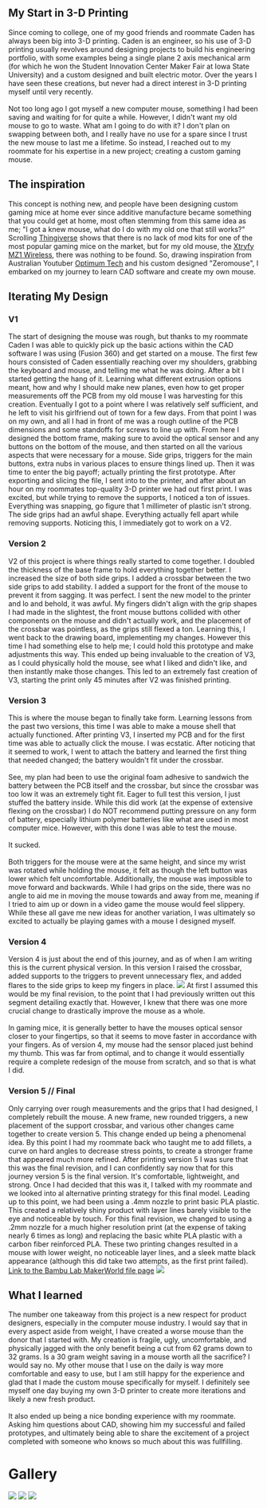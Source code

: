 ## My Start in 3-D Printing
Since coming to college, one of my good friends and roommate Caden has always been big into 3-D printing. Caden is an engineer, so his use of 3-D printing usually revolves around designing projects to build his engineering portfolio, with some examples being
a single plane 2 axis mechanical arm (for which he won the Student Innovation Center Maker Fair at Iowa State University) and a custom designed and built electric motor. Over the years I have seen these creations, but never had a direct interest in 3-D printing
myself until very recently.</br></br>
Not too long ago I got myself a new computer mouse, something I had been saving and waiting for for quite a while. However, I didn't want my old mouse to go to waste. What am I going to do with it? I don't plan on swapping between both, and I really have no use
for a spare since I trust the new mouse to last me a lifetime. So instead, I reached out to my roommate for his expertise in a new project; creating a custom gaming mouse.

## The inspiration
This concept is nothing new, and people have been designing custom gaming mice at home ever since additive manufacture became something that you could get at home, most often stemming from this same idea as me; "I got a knew mouse, what do I do with
 my old one that still works?" Scrolling [Thingiverse](https://www.thingiverse.com/search?q=g+pro+mouse&page=1) shows that there is no lack of mod kits for one of the most popular gaming mice on the market, but for my old mouse, 
 the [Xtryfy MZ1 Wireless](https://cherryxtrfy.com/mice/mz1-wireless/), there was nothing to be found. So, drawing inspiration from Australian Youtuber [Optimum Tech](https://www.youtube.com/watch?v=aHLzNnL81ms) and his custom designed "Zeromouse", I embarked on my 
 journey to learn CAD software and create my own mouse.

 ## Iterating My Design
 ### V1
 The start of designing the mouse was rough, but thanks to my roommate Caden I was able to quickly pick up the basic actions within the CAD software I was using (Fusion 360) and get started on a mouse. The first few hours consisted of Caden essentially reaching over my shoulders,
 grabbing the keyboard and mouse, and telling me what he was doing. After a bit I started getting the hang of it. Learning what different extrusion options meant, how and why I should make new planes, even how to get proper measurements off the PCB from my old mouse I was harvesting for this creation.
 Eventually I got to a point where I was relatively self sufficient, and he left to visit his girlfriend out of town for a few days. From that point I was on my own, and all I had in front of me was a rough outline of the PCB dimensions and some standoffs for screws to line up with.
 From here I designed the bottom frame, making sure to avoid the optical sensor and any buttons on the bottom of the mouse, and then started on all the various aspects that were necessary for a mouse. Side grips, triggers for the main buttons, extra nubs in various places to ensure things lined up.
 Then it was time to enter the big payoff; actually printing the first prototype. After exporting and slicing the file, I sent into to the printer, and after about an hour on my roommates top-quality 3-D printer we had out first print. I was excited, but while trying to remove the supports, 
 I noticed a ton of issues. Everything was snapping, go figure that 1 millimeter of plastic isn't strong. The side grips had an awful shape. Everything actually fell apart while removing supports. Noticing this, I immediately got to work on a V2.
 ### Version 2
 V2 of this project is where things really started to come together. I doubled the thickness of the base frame to hold everything together better. I increased the size of both side grips. I added a crossbar between the two side grips to add stability. I added a support for the front of the mouse
 to prevent it from sagging. It was perfect. I sent the new model to the printer and lo and behold, it was awful. My fingers didn't align with the grip shapes I had made in the slightest, the front mouse buttons collided with other components on the mouse and didn't actually work, and the placement
 of the crossbar was pointless, as the grips still flexed a ton. Learning this, I went back to the drawing board, implementing my changes. However this time I had something else to help me; I could hold this prototype and make adjustments this way. This ended up being invaluable to the creation of V3,
 as I could physically hold the mouse, see what I liked and didn't like, and then instantly make those changes. This led to an extremely fast creation of V3, starting the print only 45 minutes after V2 was finished printing.

 ### Version 3
 This is where the mouse began to finally take form. Learning lessons from the past two versions, this time I was able to make a mouse shell that actually functioned. After printing V3, I inserted my PCB and for the first time was able to actually click the mouse. I was ecstatic. After noticing that
 it seemed to work, I went to attach the battery and learned the first thing that needed changed; the battery wouldn't fit under the crossbar.<br></br>
 See, my plan had been to use the original foam adhesive to sandwich the battery between the PCB itself and the crossbar, but since the crossbar was too low it was an extremely tight fit. Eager to full test this version, I just stuffed the battery inside. While this did work (at the expense of extensive
 flexing on the crossbar) I do NOT recommend putting pressure on any form of battery, especially lithium polymer batteries like what are used in most computer mice. However, with this done I was able to test the mouse.<br><br>It sucked.<br><br>Both triggers for the mouse were at the same height,
  and since my wrist was rotated while holding the mouse, it felt as though the left button was lower which felt uncomfortable. Additionally, the mouse was impossible to move forward and backwards. While I had grips on the side, there was no angle to aid me in moving the mouse towards and away from me,
  meaning if I tried to aim up or down in a video game the mouse would feel slippery. While these all gave me new ideas for another variation, I was ultimately so excited to actually be playing games with a mouse I designed myself.

### Version 4
Version 4 is just about the end of this journey, and as of when I am writing this is the current physical version. In this version I raised the crossbar, added supports to the triggers to prevent unnecessary flex, and added flares to the side grips to keep my fingers in place.
![](../Blogs/BlogImages/JMouseV4.jpg)
At first I assumed this would be my final revision, to the point that I had previously written out this segment detailing exactly that. However, I knew that there was one more crucial change to drastically improve the mouse as a whole.<br><br>In gaming mice, it is generally better to have the mouses optical sensor closer to your fingertips,
so that it seems to move faster in accordance with your fingers. As of version 4, my mouse had the sensor placed just behind my thumb. This was far from optimal, and to change it would essentially require a complete redesign of the mouse from scratch, and so that is what I did. 

### Version 5 // Final
Only carrying over rough measurements and the grips that I had designed, I completely rebuilt the mouse. A new frame, new rounded triggers, a new placement of the support crossbar, and various other changes came together to create version 5. This change ended up being a phenomenal idea. By this point I had my roommate
back who taught me to add fillets, a curve on hard angles to decrease stress points, to create a stronger frame that appeared much more refined. After printing version 5 I was sure that this was the final revision, and I can confidently say now that for this journey version 5 is the final version.
It's comfortable, lightweight, and strong. Once I had decided that this was it, I talked with my roommate and we looked into al alternative printing strategy for this final model. Leading up to this point, we had been using a .4mm nozzle to print basic PLA plastic. This created a relatively shiny
product with layer lines barely visible to the eye and noticeable by touch. For this final revision, we changed to using a .2mm nozzle for a much higher resolution print (at the expense of taking nearly 6 times as long) and replacing the basic white PLA plastic with a carbon fiber reinforced PLA.
These two printing changes resulted in a mouse with lower weight, no noticeable layer lines, and a sleek matte black appearance (although this did take two attempts, as the first print failed).
[Link to the Bambu Lab MakerWorld file page](https://makerworld.com/en/models/807279#profileId-747978)
![](../Blogs/BlogImages/JMouseFINAL.jpg)


## What I learned
The number one takeaway from this project is a new respect for product designers, especially in the computer mouse industry. I would say that in every aspect aside from weight, I have created a worse mouse than the donor that I started with.
My creation is fragile, ugly, uncomfortable, and physically jagged with the only benefit being a cut from 62 grams down to 32 grams. Is a 30 gram weight saving in a mouse worth all the sacrifice? I would say no. My other mouse that I use on the daily is way more comfortable and easy to use, but I am still happy for the experience and glad that I made the custom mouse specifically for myself. 
I definitely see myself one day buying my own 3-D printer to create more iterations and likely a new fresh product.<br><br>
It also ended up being a nice bonding experience with my roommate. Asking him questions about CAD, showing him my successful and failed prototypes, and ultimately being able to share the excitement of a project completed with someone who knows so much about this was fullfilling.

# Gallery
![](../Blogs/BlogImages/allrevs.jpg)
![](../Blogs/BlogImages/finalrevALT.jpg)
![](../Blogs/BlogImages/finalrevbottom.jpg)